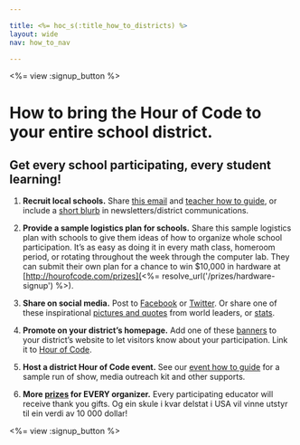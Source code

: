 ```yaml
---

title: <%= hoc_s(:title_how_to_districts) %>
layout: wide
nav: how_to_nav

---
```


<%= view :signup_button %>

# How to bring the Hour of Code to your entire school district.

## Get every school participating, every student learning!

  1. **Recruit local schools.** Share [this email](<%= resolve_url('/promote#sample-emails') %>) and [teacher how to guide](<%= resolve_url('/how-to') %>), or include a [short blurb](<%= resolve_url('/promote/stats') %>) in newsletters/district communications.

  2. **Provide a sample logistics plan for schools.** Share this sample logistics plan with schools to give them ideas of how to organize whole school participation. It’s as easy as doing it in every math class, homeroom period, or rotating throughout the week through the computer lab. They can submit their own plan for a chance to win $10,000 in hardware at [http://hourofcode.com/prizes](<%= resolve_url('/prizes/hardware-signup') %>).

  3. **Share on social media.** Post to [Facebook](https://www.facebook.com/sharer/sharer.php?u=http%3A%2F%2Fhourofcode.com%2Fus) or [Twitter](https://twitter.com/intent/tweet?url=http%3A%2F%2Fhourofcode.com&text=I%27m%20participating%20in%20this%20year%27s%20%23HourOfCode%2C%20are%20you%3F%20%40codeorg&original_referer=https%3A%2F%2Fwww.google.com%2Furl%3Fq%3Dhttps%253A%252F%252Ftwitter.com%252Fshare%253Fhashtags%253D%2526amp%253Brelated%253Dcodeorg%2526amp%253Btext%253DI%252527m%252Bparticipating%252Bin%252Bthis%252Byear%252527s%252B%252523HourOfCode%25252C%252Bare%252Byou%25253F%252B%252540codeorg%2526amp%253Burl%253Dhttp%25253A%25252F%25252Fhourofcode.com%26sa%3DD%26sntz%3D1%26usg%3DAFQjCNE1GLTUbKZfMlEh9Aj5w0iswz6PYQ&related=codeorg&hashtags=). Or share one of these inspirational [pictures and quotes](<%= resolve_url('/promote#social') %>) from world leaders, or [stats](<%= resolve_url('/promote/stats') %>).

  4. **Promote on your district’s homepage.** Add one of these [banners](<%= resolve_url('/promote#banners') %>) to your district’s website to let visitors know about your participation. Link it to [Hour of Code](<%= resolve_url('/') %>).

  5. **Host a district Hour of Code event.** See our [event how to guide](<%= resolve_url('/how-to/events') %>) for a sample run of show, media outreach kit and other supports.

  6. **More [prizes](<%= resolve_url('/prizes') %>) for EVERY organizer.** Every participating educator will receive thank you gifts. Og ein skule i kvar delstat i USA vil vinne utstyr til ein verdi av 10 000 dollar!

<%= view :signup_button %>